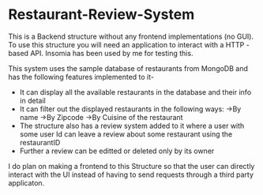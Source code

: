 # Restaurant-Review-System
This is a Backend structure without any frontend implementations (no GUI). To use this structure you will need an application to interact with a HTTP - based API. 
Insomia has been used by me for testing this.

This system uses the sample database of restaurants from MongoDB and has the following features implemented to it-
- It can display all the available restaurants in the database and their info in detail
- It can filter out the displayed restaurants in the following ways: 
         ->By name
         ->By Zipcode
         ->By Cuisine of the restaurant
- The structure also has a review system added to it where a user with some user Id can leave a review about some restaurant using the restaurantID
- Further a review can be editted or deleted only by its owner

I do plan on making a frontend to this Structure so that the user can directly interact with the UI instead of having to send requests through a third party applicaton.
